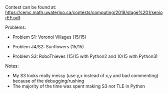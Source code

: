 Contest can be found at: https://cemc.math.uwaterloo.ca/contests/computing/2018/stage%201/seniorEF.pdf

Problems:
 - Problem S1: Voronoi Villages (15/15)

 - Problem J4/S2: Sunflowers (15/15)

 - Problem S3: RoboThieves (15/15 with Python2 and 10/15 with Python3)

Notes:
 - My S3 looks really messy (use y,x instead of x,y and bad commenting) because of the debugging/rushing
 - The majority of the time was spent making S3 not TLE in Python
